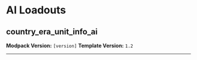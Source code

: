 # AI Loadouts

## country_era_unit_info_ai
**Modpack Version:** `[version]`
**Template Version:** `1.2`

<!-- Description -->

<!-- Information about file e.g. country: Russia-->

---